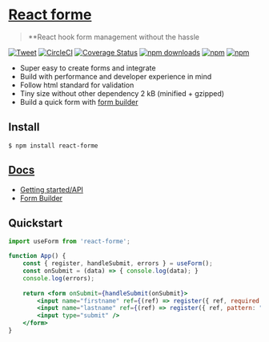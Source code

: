 # [React forme](https://react-forme.now.sh)

> **React hook form management without the hassle 

[![Tweet](https://img.shields.io/twitter/url/http/shields.io.svg?style=social)](https://twitter.com/intent/tweet?text=React+Forme&url=https://github.com/bluebill1049/react-forme)&nbsp;[![CircleCI](https://circleci.com/gh/bluebill1049/react-forme.svg?style=svg)](https://circleci.com/gh/bluebill1049/react-forme) [![Coverage Status](https://coveralls.io/repos/github/bluebill1049/react-forme/badge.svg?branch=master)](https://coveralls.io/github/bluebill1049/react-forme?branch=master) [![npm downloads](https://img.shields.io/npm/dm/react-forme.svg?style=flat-square)](https://www.npmjs.com/package/react-forme)
[![npm](https://img.shields.io/npm/dt/react-forme.svg?style=flat-square)](https://www.npmjs.com/package/react-forme)
[![npm](https://img.shields.io/npm/l/react-forme.svg?style=flat-square)](https://www.npmjs.com/package/react-lazyload-image)

- Super easy to create forms and integrate
- Build with performance and developer experience in mind
- Follow html standard for validation
- Tiny size without other dependency 2 kB (minified + gzipped)
- Build a quick form with [form builder](https://react-forme.now.sh/builder)

## Install

    $ npm install react-forme

## [Docs](https://react-forme.now.sh/api)

- [Getting started/API](https://react-forme.now.sh/api)
- [Form Builder](https://react-simple-animate.now.sh/builder)

## Quickstart

```jsx
import useForm from 'react-forme';

function App() {
    const { register, handleSubmit, errors } = useForm();
    const onSubmit = (data) => { console.log(data); }
    console.log(errors);
    
    return <form onSubmit={handleSubmit(onSubmit}>
        <input name="firstname" ref={(ref) => register({ ref, required: true })} />
        <input name="lastname" ref={(ref) => register({ ref, pattern: "[a-z]{1,15}" })} />
        <input type="submit" />
    </form>
}

```
